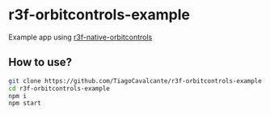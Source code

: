 # r3f-orbitcontrols-example

Example app using [r3f-native-orbitcontrols](https://github.com/TiagoCavalcante/r3f-native-orbitcontrols)

## How to use?

```sh
git clone https://github.com/TiagoCavalcante/r3f-orbitcontrols-example
cd r3f-orbitcontrols-example
npm i
npm start
```
